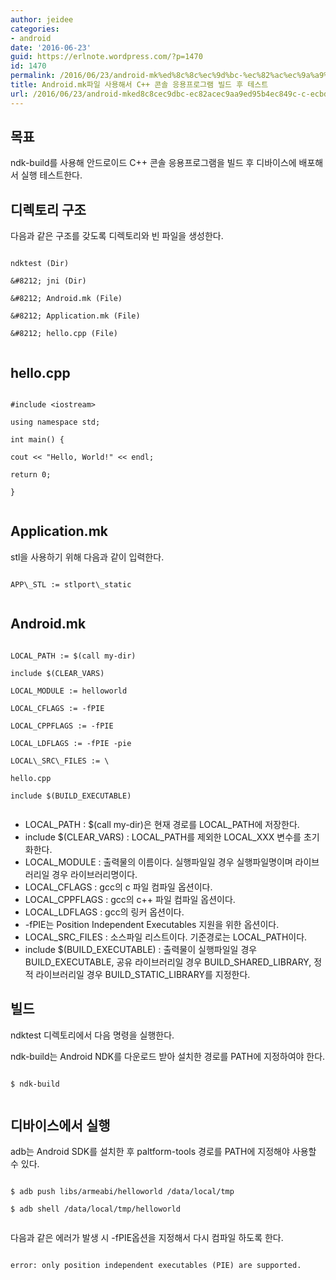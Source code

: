 ```yaml
---
author: jeidee
categories:
- android
date: '2016-06-23'
guid: https://erlnote.wordpress.com/?p=1470
id: 1470
permalink: /2016/06/23/android-mk%ed%8c%8c%ec%9d%bc-%ec%82%ac%ec%9a%a9%ed%95%b4%ec%84%9c-c-%ec%bd%98%ec%86%94-%ec%9d%91%ec%9a%a9%ed%94%84%eb%a1%9c%ea%b7%b8%eb%9e%a8-%eb%b9%8c%eb%93%9c-%ed%9b%84-%ed%85%8c%ec%8a%a4%ed%8a%b8/
title: Android.mk파일 사용해서 C++ 콘솔 응용프로그램 빌드 후 테스트
url: /2016/06/23/android-mked8c8cec9dbc-ec82acec9aa9ed95b4ec849c-c-ecbd98ec8694-ec9d91ec9aa9ed9484eba19ceab7b8eb9ea8-ebb98ceb939c-ed9b84-ed858cec8aa4ed8ab8
---
```


## 목표

ndk-build를 사용해 안드로이드 C++ 콘솔 응용프로그램을 빌드 후 디바이스에 배포해서 실행 테스트한다.

## 디렉토리 구조

다음과 같은 구조를 갖도록 디렉토리와 빈 파일을 생성한다.

```
  
ndktest (Dir)
  
&#8212; jni (Dir)
     
&#8212; Android.mk (File)
     
&#8212; Application.mk (File)
     
&#8212; hello.cpp (File)
  
```

## hello.cpp

```
  
#include <iostream>

using namespace std;

int main() {
          
cout << "Hello, World!" << endl;
          
return 0;
  
}
  
```

## Application.mk

stl을 사용하기 위해 다음과 같이 입력한다.

```
  
APP\_STL := stlport\_static
  
```

## Android.mk

```
  
LOCAL_PATH := $(call my-dir)
  
include $(CLEAR_VARS)

LOCAL_MODULE := helloworld

LOCAL_CFLAGS := -fPIE
  
LOCAL_CPPFLAGS := -fPIE
  
LOCAL_LDFLAGS := -fPIE -pie
  
LOCAL\_SRC\_FILES := \
          
hello.cpp

include $(BUILD_EXECUTABLE)
  
```

  * LOCAL\_PATH : $(call my-dir)은 현재 경로를 LOCAL\_PATH에 저장한다.
  * include $(CLEAR\_VARS) : LOCAL\_PATH를 제외한 LOCAL_XXX 변수를 초기화한다.
  * LOCAL_MODULE : 출력물의 이름이다. 실행파일일 경우 실행파일명이며 라이브러리일 경우 라이브러리명이다.
  * LOCAL_CFLAGS : gcc의 c 파일 컴파일 옵션이다. 
  * LOCAL_CPPFLAGS : gcc의 c++ 파일 컴파일 옵션이다.
  * LOCAL_LDFLAGS : gcc의 링커 옵션이다.
  * -fPIE는 Position Independent Executables 지원을 위한 옵션이다.
  * LOCAL\_SRC\_FILES : 소스파일 리스트이다. 기준경로는 LOCAL_PATH이다.
  * include $(BUILD\_EXECUTABLE) : 출력물이 실행파일일 경우 BUILD\_EXECUTABLE, 공유 라이브러리일 경우 BUILD\_SHARED\_LIBRARY, 정적 라이브러리일 경우 BUILD\_STATIC\_LIBRARY를 지정한다.

## 빌드

ndktest 디렉토리에서 다음 명령을 실행한다.
  
ndk-build는 Android NDK를 다운로드 받아 설치한 경로를 PATH에 지정하여야 한다.

```
  
$ ndk-build
  
```

## 디바이스에서 실행

adb는 Android SDK를 설치한 후 paltform-tools 경로를 PATH에 지정해야 사용할 수 있다.

```
  
$ adb push libs/armeabi/helloworld /data/local/tmp
  
$ adb shell /data/local/tmp/helloworld
  
```

다음과 같은 에러가 발생 시 -fPIE옵션을 지정해서 다시 컴파일 하도록 한다.

```
  
error: only position independent executables (PIE) are supported.
  
```